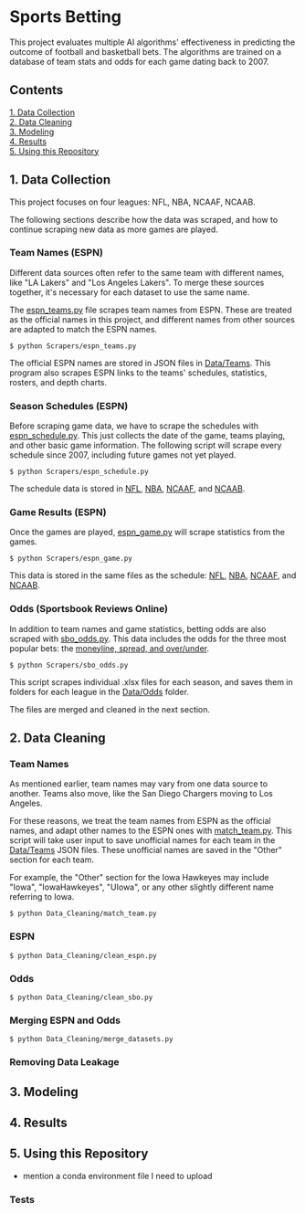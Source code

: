# Sports Betting
This project evaluates multiple AI algorithms' effectiveness in predicting the outcome of football and basketball bets.
The algorithms are trained on a database of team stats and odds for each game dating back to 2007.

## Contents

[1. Data Collection](#Data-Collection)\
[2. Data Cleaning](#Data-Cleaning)\
[3. Modeling](#Modeling)\
[4. Results](#Results)\
[5. Using this Repository](#Using-this-Repository)


<a name="Data-Collection"></a>

## 1. Data Collection
This project focuses on four leagues: NFL, NBA, NCAAF, NCAAB. 

The following sections describe how the data was scraped, and how to continue scraping new data as more games are played.

### Team Names (ESPN)
Different data sources often refer to the same team with different names, like "LA Lakers" and "Los Angeles Lakers".
To merge these sources together, it's necessary for each dataset to use the same name.

The [espn_teams.py](Scrapers/espn_teams.py) file scrapes team names from ESPN.
These are treated as the official names in this project, and different names from other sources are adapted to match the ESPN names.

```
$ python Scrapers/espn_teams.py
```

The official ESPN names are stored in JSON files in [Data/Teams](https://github.com/DillonKoch/Sports_Betting/tree/master/Data/Teams).
This program also scrapes ESPN links to the teams' schedules, statistics, rosters, and depth charts.

### Season Schedules (ESPN)
Before scraping game data, we have to scrape the schedules with [espn_schedule.py](Scrapers/espn_schedule.py).
This just collects the date of the game, teams playing, and other basic game information.
The following script will scrape every schedule since 2007, including future games not yet played.
```
$ python Scrapers/espn_schedule.py
```
The schedule data is stored in [NFL](Data/ESPN/NFL/Games.csv), [NBA](Data/ESPN/NBA/Games.csv), [NCAAF](Data/ESPN/NCAAF/Games.csv), and [NCAAB](Data/ESPN/NCAAB/Games.csv).

### Game Results (ESPN)
Once the games are played, [espn_game.py](Scrapers/espn_game.py) will scrape statistics from the games.

```
$ python Scrapers/espn_game.py
```
This data is stored in the same files as the schedule: [NFL](Data/ESPN/NFL/Games.csv), [NBA](Data/ESPN/NBA/Games.csv), [NCAAF](Data/ESPN/NCAAF/Games.csv), and [NCAAB](Data/ESPN/NCAAB/Games.csv).


### Odds (Sportsbook Reviews Online)
In addition to team names and game statistics, betting odds are also scraped with [sbo_odds.py](Scrapers/sbo_odds.py).
This data includes the odds for the three most popular bets: the [moneyline, spread, and over/under](https://www.mytopsportsbooks.com/guide/single-bets/).

```
$ python Scrapers/sbo_odds.py
```
This script scrapes individual .xlsx files for each season, and saves them in folders for each league in the [Data/Odds](https://github.com/DillonKoch/Sports_Betting/tree/master/Data/Odds) folder.

The files are merged and cleaned in the next section.


<a name="Data-Cleaning"></a>

## 2. Data Cleaning

### Team Names
As mentioned earlier, team names may vary from one data source to another. 
Teams also move, like the San Diego Chargers moving to Los Angeles.

For these reasons, we treat the team names from ESPN as the official names, and adapt other names to the ESPN ones with [match_team.py](Data_Cleaning/match_team.py).
This script will take user input to save unofficial names for each team in the [Data/Teams](https://github.com/DillonKoch/Sports_Betting/tree/master/Data/Teams) JSON files.
These unofficial names are saved in the "Other" section for each team.

For example, the "Other" section for the Iowa Hawkeyes may include "Iowa", "IowaHawkeyes", "UIowa", or any other slightly different name referring to Iowa.

```
$ python Data_Cleaning/match_team.py
```

### ESPN
```
$ python Data_Cleaning/clean_espn.py
```


### Odds

```
$ python Data_Cleaning/clean_sbo.py
```

### Merging ESPN and Odds
```
$ python Data_Cleaning/merge_datasets.py
```

### Removing Data Leakage



<a name="Modeling"></a>

## 3. Modeling






<a name="Results"></a>

## 4. Results



<a name="Using-this-Repository"></a>

## 5. Using this Repository
- mention a conda environment file I need to upload


### Tests
